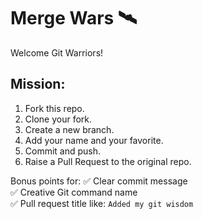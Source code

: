# Merge Wars 🛰️

Welcome Git Warriors!

## Mission:
1. Fork this repo.
2. Clone your fork.
3. Create a new branch.
4. Add your name and your favorite.
5. Commit and push.
6. Raise a Pull Request to the original repo.

Bonus points for:
✅ Clear commit message  
✅ Creative Git command name  
✅ Pull request title like: `Added my git wisdom`  

